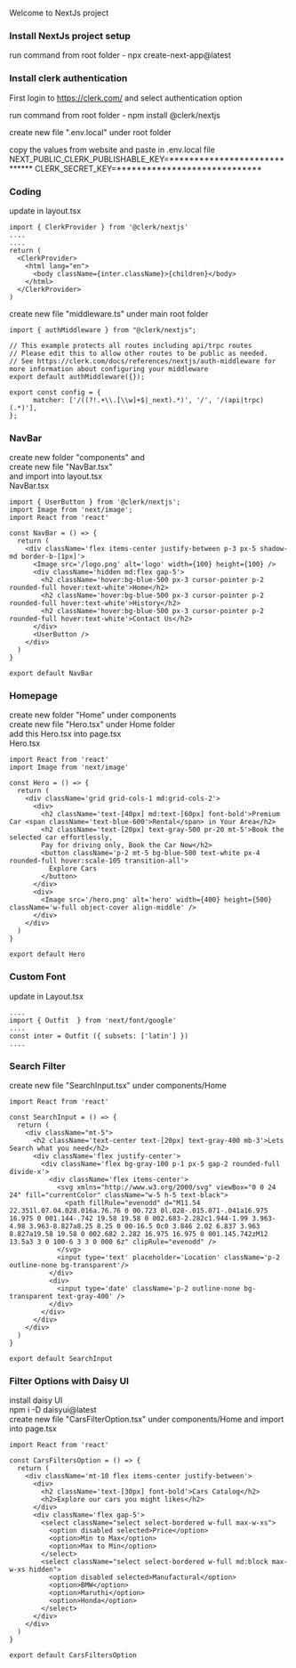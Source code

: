 Welcome to NextJs project

### Install NextJs project setup
run command from root folder - npx create-next-app@latest

### Install clerk authentication 
First login to https://clerk.com/ and select authentication option

run command from root folder - npm install @clerk/nextjs

create new file ".env.local" under root folder

copy the values from website and paste in .env.local file
NEXT_PUBLIC_CLERK_PUBLISHABLE_KEY=*****************************
CLERK_SECRET_KEY=*****************************

### Coding
update in layout.tsx
```
import { ClerkProvider } from '@clerk/nextjs'
....
....
return (
  <ClerkProvider>
    <html lang="en">
      <body className={inter.className}>{children}</body>
    </html>
  </ClerkProvider>
)
```

create new file "middleware.ts" under main root folder <br/>
```
import { authMiddleware } from "@clerk/nextjs";
 
// This example protects all routes including api/trpc routes
// Please edit this to allow other routes to be public as needed.
// See https://clerk.com/docs/references/nextjs/auth-middleware for more information about configuring your middleware
export default authMiddleware({});
 
export const config = {
      matcher: ['/((?!.+\\.[\\w]+$|_next).*)', '/', '/(api|trpc)(.*)'],
};
```

### NavBar
create new folder "components" and <br/>
create new file "NavBar.tsx" <br/>
and import into layout.tsx <br/>
NavBar.tsx 
```
import { UserButton } from '@clerk/nextjs';
import Image from 'next/image';
import React from 'react'

const NavBar = () => {
  return (
    <div className='flex items-center justify-between p-3 px-5 shadow-md border-b-[1px]'>
      <Image src='/logo.png' alt='logo' width={100} height={100} />
      <div className='hidden md:flex gap-5'>
        <h2 className='hover:bg-blue-500 px-3 cursor-pointer p-2 rounded-full hover:text-white'>Home</h2>
        <h2 className='hover:bg-blue-500 px-3 cursor-pointer p-2 rounded-full hover:text-white'>History</h2>
        <h2 className='hover:bg-blue-500 px-3 cursor-pointer p-2 rounded-full hover:text-white'>Contact Us</h2>
      </div>
      <UserButton />
    </div>
  )
}

export default NavBar
```

### Homepage
create new folder "Home" under components <br/>
create new file "Hero.tsx" under Home folder <br/>
add this Hero.tsx into page.tsx <br/>
Hero.tsx <br/>
```
import React from 'react'
import Image from 'next/image'

const Hero = () => {
  return (
    <div className='grid grid-cols-1 md:grid-cols-2'>
      <div>
        <h2 className='text-[40px] md:text-[60px] font-bold'>Premium Car <span className='text-blue-600'>Rental</span> in Your Area</h2>
        <h2 className='text-[20px] text-gray-500 pr-20 mt-5'>Book the selected car effortlessly, 
        Pay for driving only, Book the Car Now</h2>
        <button className='p-2 mt-5 bg-blue-500 text-white px-4 rounded-full hover:scale-105 transition-all'>
          Explore Cars
        </button>
      </div>
      <div>
        <Image src='/hero.png' alt='hero' width={400} height={500} className='w-full object-cover align-middle' />
      </div>
    </div>
  )
}

export default Hero
```

### Custom Font
update in Layout.tsx <br/>
```
....
import { Outfit  } from 'next/font/google'
....
const inter = Outfit ({ subsets: ['latin'] })
....
```

### Search Filter
create new file "SearchInput.tsx" under components/Home
```
import React from 'react'

const SearchInput = () => {
  return (
    <div className="mt-5">
      <h2 className='text-center text-[20px] text-gray-400 mb-3'>Lets Search what you need</h2>
      <div className='flex justify-center'>
        <div className='flex bg-gray-100 p-1 px-5 gap-2 rounded-full divide-x'>
          <div className='flex items-center'>
            <svg xmlns="http://www.w3.org/2000/svg" viewBox="0 0 24 24" fill="currentColor" className="w-5 h-5 text-black">
              <path fillRule="evenodd" d="M11.54 22.351l.07.04.028.016a.76.76 0 00.723 0l.028-.015.071-.041a16.975 16.975 0 001.144-.742 19.58 19.58 0 002.683-2.282c1.944-1.99 3.963-4.98 3.963-8.827a8.25 8.25 0 00-16.5 0c0 3.846 2.02 6.837 3.963 8.827a19.58 19.58 0 002.682 2.282 16.975 16.975 0 001.145.742zM12 13.5a3 3 0 100-6 3 3 0 000 6z" clipRule="evenodd" />
            </svg>
            <input type='text' placeholder='Location' className='p-2 outline-none bg-transparent'/>
          </div>
          <div>
            <input type='date' className='p-2 outline-none bg-transparent text-gray-400' />
          </div>
        </div>  
      </div>  
    </div>
  )
}

export default SearchInput
```

### Filter Options with Daisy UI
install daisy UI <br />
npm i -D daisyui@latest <br />
create new file "CarsFilterOption.tsx" under components/Home
and import into page.tsx
```
import React from 'react'

const CarsFiltersOption = () => {
  return (
    <div className='mt-10 flex items-center justify-between'>
      <div>
        <h2 className='text-[30px] font-bold'>Cars Catalog</h2>   
        <h2>Explore our cars you might likes</h2>
      </div>
      <div className='flex gap-5'>
        <select className="select select-bordered w-full max-w-xs">
          <option disabled selected>Price</option>
          <option>Min to Max</option>
          <option>Max to Min</option>
        </select>
        <select className="select select-bordered w-full md:block max-w-xs hidden">
          <option disabled selected>Manufactural</option>  
          <option>BMW</option>
          <option>Maruthi</option>
          <option>Honda</option>   
        </select>
      </div>
    </div>
  )
}

export default CarsFiltersOption
```